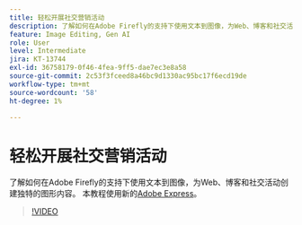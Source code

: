 ```yaml
---
title: 轻松开展社交营销活动
description: 了解如何在Adobe Firefly的支持下使用文本到图像，为Web、博客和社交活动创建独特的图形内容
feature: Image Editing, Gen AI
role: User
level: Intermediate
jira: KT-13744
exl-id: 36758179-0f46-4fea-9ff5-dae7ec3e8a58
source-git-commit: 2c53f3fceed8a46bc9d1330ac95bc17f6ecd19de
workflow-type: tm+mt
source-wordcount: '58'
ht-degree: 1%

---
```


# 轻松开展社交营销活动

了解如何在Adobe Firefly的支持下使用文本到图像，为Web、博客和社交活动创建独特的图形内容。 本教程使用新的[Adobe Express](https://www.adobe.com/express/)。

>[!VIDEO](https://video.tv.adobe.com/v/3441374?quality=12&learn=on&hidetitle=true&captions=chi_hans)
